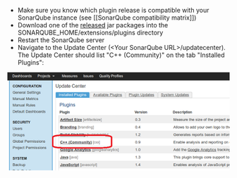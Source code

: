 - Make sure you know which plugin release is compatible with your SonarQube instance (see [[SonarQube compatibility matrix]])
- Download one of the [released](https://github.com/wenns/sonar-cxx/releases) jar packages into the SONARQUBE_HOME/extensions/plugins directory
- Restart the SonarQube server
- Navigate to the Update Center (\<Your SonarQube URL\>/updatecenter). The Update Center should list "C++ (Community)" on the tab "Installed Plugins":

![Update Center](images/UpdateCenter.png)